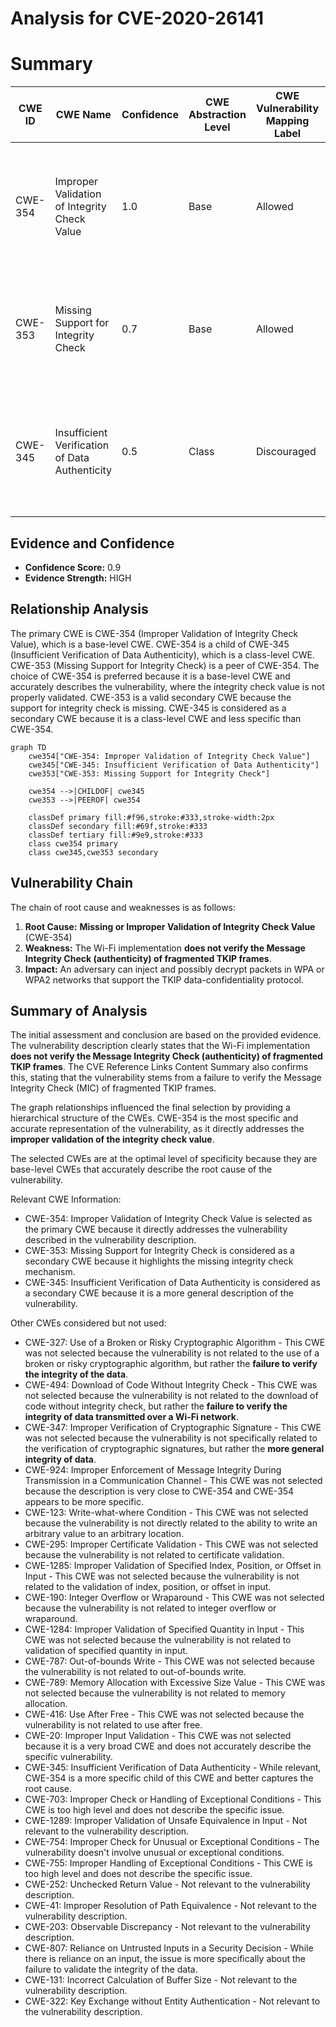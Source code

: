 # Analysis for CVE-2020-26141

# Summary
| CWE ID | CWE Name | Confidence | CWE Abstraction Level | CWE Vulnerability Mapping Label | CWE-Vulnerability Mapping Notes |
|---|---|---|---|---|---|
| CWE-354 | Improper Validation of Integrity Check Value | 1.0 | Base | Allowed | Primary CWE. The driver **does not verify the Message Integrity Check (authenticity) of fragmented TKIP frames**. |
| CWE-353 | Missing Support for Integrity Check | 0.7 | Base | Allowed | Secondary CWE. The Wi-Fi implementation is **missing** the expected integrity check for fragmented TKIP frames. |
| CWE-345 | Insufficient Verification of Data Authenticity | 0.5 | Class | Discouraged | Secondary CWE. There is **insufficient verification of data authenticity** since MIC is not verified for fragmented TKIP frames. |

## Evidence and Confidence

*   **Confidence Score:** 0.9
*   **Evidence Strength:** HIGH

## Relationship Analysis
The primary CWE is CWE-354 (Improper Validation of Integrity Check Value), which is a base-level CWE. CWE-354 is a child of CWE-345 (Insufficient Verification of Data Authenticity), which is a class-level CWE. CWE-353 (Missing Support for Integrity Check) is a peer of CWE-354. The choice of CWE-354 is preferred because it is a base-level CWE and accurately describes the vulnerability, where the integrity check value is not properly validated. CWE-353 is a valid secondary CWE because the support for integrity check is missing. CWE-345 is considered as a secondary CWE because it is a class-level CWE and less specific than CWE-354.

```mermaid
graph TD
    cwe354["CWE-354: Improper Validation of Integrity Check Value"]
    cwe345["CWE-345: Insufficient Verification of Data Authenticity"]
    cwe353["CWE-353: Missing Support for Integrity Check"]
    
    cwe354 -->|CHILDOF| cwe345
    cwe353 -->|PEEROF| cwe354
    
    classDef primary fill:#f96,stroke:#333,stroke-width:2px
    classDef secondary fill:#69f,stroke:#333
    classDef tertiary fill:#9e9,stroke:#333
    class cwe354 primary
    class cwe345,cwe353 secondary
```

## Vulnerability Chain
The chain of root cause and weaknesses is as follows:
1.  **Root Cause:** **Missing or Improper Validation of Integrity Check Value** (CWE-354)
2.  **Weakness:** The Wi-Fi implementation **does not verify the Message Integrity Check (authenticity) of fragmented TKIP frames**.
3.  **Impact:** An adversary can inject and possibly decrypt packets in WPA or WPA2 networks that support the TKIP data-confidentiality protocol.

## Summary of Analysis
The initial assessment and conclusion are based on the provided evidence. The vulnerability description clearly states that the Wi-Fi implementation **does not verify the Message Integrity Check (authenticity) of fragmented TKIP frames**. The CVE Reference Links Content Summary also confirms this, stating that the vulnerability stems from a failure to verify the Message Integrity Check (MIC) of fragmented TKIP frames.

The graph relationships influenced the final selection by providing a hierarchical structure of the CWEs. CWE-354 is the most specific and accurate representation of the vulnerability, as it directly addresses the **improper validation of the integrity check value**.

The selected CWEs are at the optimal level of specificity because they are base-level CWEs that accurately describe the root cause of the vulnerability.

Relevant CWE Information:
*   CWE-354: Improper Validation of Integrity Check Value is selected as the primary CWE because it directly addresses the vulnerability described in the vulnerability description.
*   CWE-353: Missing Support for Integrity Check is considered as a secondary CWE because it highlights the missing integrity check mechanism.
*   CWE-345: Insufficient Verification of Data Authenticity is considered as a secondary CWE because it is a more general description of the vulnerability.

Other CWEs considered but not used:
*   CWE-327: Use of a Broken or Risky Cryptographic Algorithm - This CWE was not selected because the vulnerability is not related to the use of a broken or risky cryptographic algorithm, but rather the **failure to verify the integrity of the data**.
*   CWE-494: Download of Code Without Integrity Check - This CWE was not selected because the vulnerability is not related to the download of code without integrity check, but rather the **failure to verify the integrity of data transmitted over a Wi-Fi network**.
*   CWE-347: Improper Verification of Cryptographic Signature - This CWE was not selected because the vulnerability is not specifically related to the verification of cryptographic signatures, but rather the **more general integrity of data**.
*   CWE-924: Improper Enforcement of Message Integrity During Transmission in a Communication Channel - This CWE was not selected because the description is very close to CWE-354 and CWE-354 appears to be more specific.
*   CWE-123: Write-what-where Condition - This CWE was not selected because the vulnerability is not directly related to the ability to write an arbitrary value to an arbitrary location.
*   CWE-295: Improper Certificate Validation - This CWE was not selected because the vulnerability is not related to certificate validation.
*   CWE-1285: Improper Validation of Specified Index, Position, or Offset in Input - This CWE was not selected because the vulnerability is not related to the validation of index, position, or offset in input.
*   CWE-190: Integer Overflow or Wraparound - This CWE was not selected because the vulnerability is not related to integer overflow or wraparound.
*   CWE-1284: Improper Validation of Specified Quantity in Input - This CWE was not selected because the vulnerability is not related to validation of specified quantity in input.
*   CWE-787: Out-of-bounds Write - This CWE was not selected because the vulnerability is not related to out-of-bounds write.
*   CWE-789: Memory Allocation with Excessive Size Value - This CWE was not selected because the vulnerability is not related to memory allocation.
*   CWE-416: Use After Free - This CWE was not selected because the vulnerability is not related to use after free.
*   CWE-20: Improper Input Validation - This CWE was not selected because it is a very broad CWE and does not accurately describe the specific vulnerability.
*   CWE-345: Insufficient Verification of Data Authenticity - While relevant, CWE-354 is a more specific child of this CWE and better captures the root cause.
*   CWE-703: Improper Check or Handling of Exceptional Conditions - This CWE is too high level and does not describe the specific issue.
*   CWE-1289: Improper Validation of Unsafe Equivalence in Input - Not relevant to the vulnerability description.
*   CWE-754: Improper Check for Unusual or Exceptional Conditions - The vulnerability doesn't involve unusual or exceptional conditions.
*   CWE-755: Improper Handling of Exceptional Conditions - This CWE is too high level and does not describe the specific issue.
*   CWE-252: Unchecked Return Value - Not relevant to the vulnerability description.
*   CWE-41: Improper Resolution of Path Equivalence - Not relevant to the vulnerability description.
*   CWE-203: Observable Discrepancy - Not relevant to the vulnerability description.
*   CWE-807: Reliance on Untrusted Inputs in a Security Decision - While there is reliance on an input, the issue is more specifically about the failure to validate the integrity of the data.
*   CWE-131: Incorrect Calculation of Buffer Size - Not relevant to the vulnerability description.
*   CWE-322: Key Exchange without Entity Authentication - Not relevant to the vulnerability description.